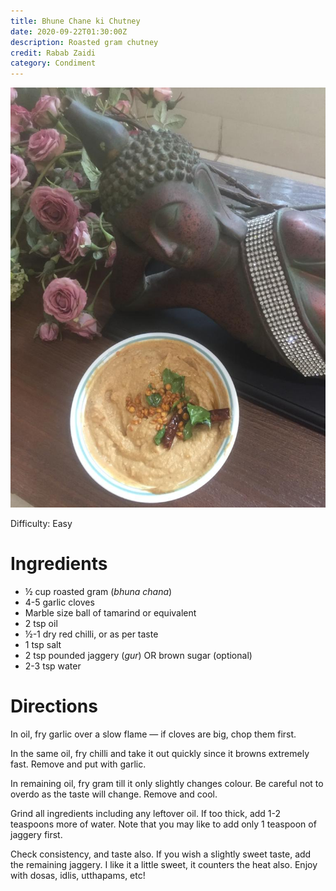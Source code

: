 ```yaml
---
title: Bhune Chane ki Chutney
date: 2020-09-22T01:30:00Z
description: Roasted gram chutney
credit: Rabab Zaidi
category: Condiment
---
```

![chutney](chutney.jpeg)

Difficulty: Easy

# Ingredients 
* ½ cup roasted gram (_bhuna chana_)
* 4-5 garlic cloves
* Marble size ball of tamarind or equivalent 
* 2 tsp oil
* ½-1 dry red chilli, or as per taste
* 1 tsp salt
* 2 tsp pounded jaggery (_gur_) OR brown sugar (optional)
* 2-3 tsp water

# Directions 

In oil, fry garlic over a slow flame — if cloves are big, chop them first. 

In the same oil, fry chilli and take it out quickly since it browns extremely fast. Remove and put with garlic.

In remaining oil, fry gram till it only slightly changes colour. Be careful not to overdo as the taste will change. Remove and cool. 

Grind all ingredients including any leftover oil. If too thick, add 1-2 teaspoons more of water. Note that you may like to add only 1 teaspoon of jaggery first.

Check consistency, and taste also. If you wish a slightly sweet taste, add the remaining jaggery. I like it a little sweet, it counters the heat also.  Enjoy with dosas, idlis, utthapams, etc!
